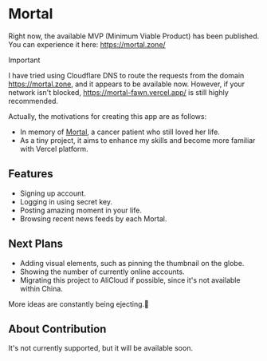 # Mortal

Right now, the available MVP (Minimum Viable Product) has been published. You can experience it here: https://mortal.zone/ 

> [!IMPORTANT]
> I have tried using Cloudflare DNS to route the requests from the domain https://mortal.zone, and it appears to be available now. However, if your network isn't blocked, https://mortal-fawn.vercel.app/ is still highly recommended.

Actually, the motivations for creating this app are as follows:

- In memory of [Mortal](https://www.baike.com/wikiid/7353255952306618408), a cancer patient who still loved her life.
- As a tiny project, it aims to enhance my skills and become more familiar with Vercel platform.


## Features

- Signing up account.
- Logging in using secret key.
- Posting amazing moment in your life.
- Browsing recent news feeds by each Mortal.

## Next Plans

- Adding visual elements, such as pinning the thumbnail on the globe. 
- Showing the number of currently online accounts.
- Migrating this project to AliCloud if possible, since it's not available within China.

More ideas are constantly being ejecting.🤔

## About Contribution

It's not currently supported, but it will be available soon.
